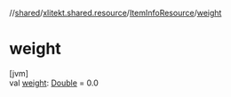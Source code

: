 //[shared](../../../index.md)/[xlitekt.shared.resource](../index.md)/[ItemInfoResource](index.md)/[weight](weight.md)

# weight

[jvm]\
val [weight](weight.md): [Double](https://kotlinlang.org/api/latest/jvm/stdlib/kotlin/-double/index.html) = 0.0
